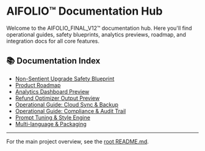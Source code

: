 # AIFOLIO™ Documentation Hub

Welcome to the AIFOLIO_FINAL_V12™ documentation hub. Here you'll find operational guides, safety blueprints, analytics previews, roadmap, and integration docs for all core features.

## 📚 Documentation Index
- [Non-Sentient Upgrade Safety Blueprint](./safety_blueprint.md)
- [Product Roadmap](./roadmap.md)
- [Analytics Dashboard Preview](./analytics_dashboard.md)
- [Refund Optimizer Output Preview](./refund_optimizer.md)
- [Operational Guide: Cloud Sync & Backup](./cloud_sync_backup.md)
- [Operational Guide: Compliance & Audit Trail](./compliance_audit.md)
- [Prompt Tuning & Style Engine](./prompt_tuning.md)
- [Multi-language & Packaging](./multi_language_packaging.md)

---

For the main project overview, see the [root README.md](../README.md).

